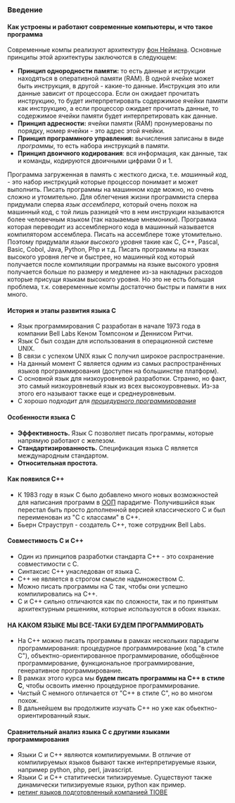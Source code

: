 ### Введение

#### Как устроены и работают современные компьютеры, и что такое программа
Современные компы реализуют архитектуру [фон Неймана](https://ru.wikipedia.org/wiki/Архитектура_фон_Неймана). Основные принципы этой архитектуры заключются в следующем:
* **Принцип однородности памяти:** то есть данные и иструкции находяться в оперативной памяти (RAM). В одной ячейке может быть инструкция, в другой - какие-то данные. Инструкция это или данные зависит от процессора. Если он ожидает прочитать инструкцию, то будет интерпретировать содержимое ячейки памяти как инструкцию, а если процессор ожидает прочитать данные, то содержимое ячейки памяти будет интерпретировать как данные.
* **Принцип адресности:** ячейки памяти (RAM) пронумерованы по порядку, номер ячейки - это адрес этой ячейки.
* **Принцип программного управления:** вычисления записаны в виде *программы*, то есть набора инструкций в памяти.
* **Принцип двоичного кодирования**: вся информация, как данные, так и команды, кодируются двоичными цифрами 0 и 1.

Программа загруженная в память с жесткого диска, т.е. *машинный код*, - это набор инстркуций которые процессор понимает и может выполнить. Писать программы на машинном коде можно, но очень сложно и утомительно. Для облегчения жизни программиста сперва придумали сперва *язык ассемблера*, который очень похож на машинный код, с той лишь разницей что в нем инструкции называются более человечным языком (так назыаемые мнемоники). Программа которая переводит из ассемблерного кода в машинный называется компилятором ассемблера. Писать на ассемблере тоже утомительно. Поэтому придумали *языки высокого уровня* такие как C, C++, Pascal, Basic, Cobol, Java, Python, Php и т.д. Писать программы на языках высокого уровня легче и быстрее, но машинный код который получается после компиляции программы на языке высокого уровня получается больше по размеру и медленее из-за накладных расходов которые присущи языкам высокого уровня. Но это не есть большая проблема, т.к. совеременные компы достаточно быстры и памяти в них много.

#### История и этапы развития языка С
* Язык программирования C разработан в начале 1973 года в компании Bell Labs Кеном Томпсоном и Деннисом Ритчи.
* Язык C был создан для использования в операционной системе UNIX.
* В связи с успехом UNIX язык C получил широкое распространение.
* На данный момент C является одним из самых распространённых языков программирования (доступен на большинстве платформ).
* C основной язык для низкоуровневой разработки. Странно, но факт, это самый низкоуровневый язык из всех высокоуровневых. Из-за этого его называют также еще и среднеуровневым.
* С хорошо подходит для [*процедурного программирования*](https://ru.wikipedia.org/wiki/Процедурное_программирование)

#### Особенности языка С
* **Эффективность.** Язык С позволяет писать программы, которые напрямую работают с железом.
* **Стандартизированность.** Спецификация языка C является международным стандартом.
* **Относительная простота.**

#### Как появился С++
* К 1983 году в язык С было добавлено много новых возможностей для написания программ в [ООП](https://ru.wikipedia.org/wiki/Объектно-ориентированное_программирование) парадигме∙ Получившийся язык перестал быть просто дополненной версией классического C и был переименован из "C с классами" в C++.
* Бьерн Страуструп - создатель С++, тоже сотрудник Bell Labs.

#### Совместимость С и С++
* Один из принципов разработки стандарта C++ - это сохранение совместимости с C.
* Синтаксис C++ унаследован от языка C.
* C++ не является в строгом смысле надмножеством C.
* Можно писать программы на C так, чтобы они успешно компилировались на C++.
* C и C++ сильно отличаются как по сложности, так и по принятым архитектурным решениям, которые используются в обоих языках.

#### НА КАКОМ ЯЗЫКЕ МЫ ВСЕ-ТАКИ БУДЕМ ПРОГРАММИРОВАТЬ 
* На C++ можно писать программы в рамках нескольких парадигм программирования: процедурное программирование (код "в стиле C"), объектно-ориентированное программирование, обобщённое программирование, функциональное программирование, генеративное программирование. 
* В рамках этого курса мы **будем писать программы на С++ в стиле С**, чтобы освоить именно процедурное программирование.
* Чистый С немного отличается от "С++ в стиле С", но во многом похож.
* В дальнейшем вы продолжите изучать С++ но уже как обьектно-ориентированный язык.

#### Сравнительный анализ языка С с другими языками программирования
* Языки С и С++ являются компилируемыми. В отличие от компилируемых языков бывают также интерпретируемые языки, например python, php, perl, javascript. 
* Языки C и С++ статитически типизируемые. Существуют также динамически типизируемые языки, python как пример.
* [ретинг языков подготовленный компанией TIOBE](https://www.tiobe.com/tiobe-index/)
